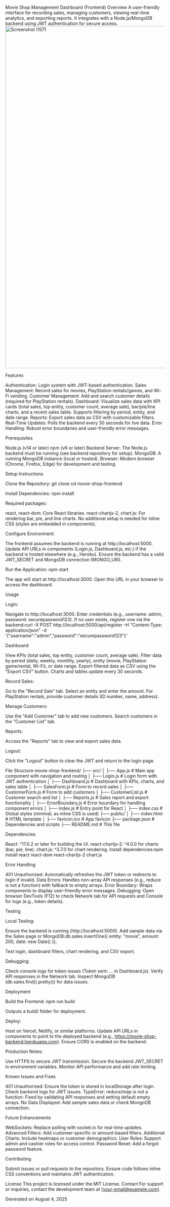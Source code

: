 Movie Shop Management Dashboard (Frontend)
Overview
A user-friendly interface for recording sales, managing customers, viewing real-time analytics, and exporting reports. It integrates with a Node.js/MongoDB backend using JWT authentication for secure access.
<img width="1920" height="1080" alt="Screenshot (107)" src="https://github.com/user-attachments/assets/158e98e8-99bc-42bf-9619-d998013d3a45" />

Features

Authentication: Login system with JWT-based authentication.
Sales Management: Record sales for movies, PlayStation rentals/games, and Wi-Fi vending.
Customer Management: Add and search customer details (required for PlayStation rentals).
Dashboard: Visualize sales data with KPI cards (total sales, top entity, customer count, average sale), bar/pie/line charts, and a recent sales table. Supports filtering by period, entity, and date range.
Reports: Export sales data as CSV with customizable filters.
Real-Time Updates: Polls the backend every 30 seconds for live data.
Error Handling: Robust error boundaries and user-friendly error messages.

Prerequisites

Node.js (v14 or later)
npm (v6 or later)
Backend Server: The Node.js backend must be running (see backend repository for setup).
MongoDB: A running MongoDB instance (local or hosted).
Browser: Modern browser (Chrome, Firefox, Edge) for development and testing.

Setup Instructions

Clone the Repository:
git clone <frontend-repository-url>
cd movie-shop-frontend


Install Dependencies:
npm install

Required packages:

react, react-dom: Core React libraries.
react-chartjs-2, chart.js: For rendering bar, pie, and line charts.
No additional setup is needed for inline CSS (styles are embedded in components).


Configure Environment:

The frontend assumes the backend is running at http://localhost:5000. Update API URLs in components (Login.js, Dashboard.js, etc.) if the backend is hosted elsewhere (e.g., Heroku).
Ensure the backend has a valid JWT_SECRET and MongoDB connection (MONGO_URI).


Run the Application:
npm start


The app will start at http://localhost:3000.
Open this URL in your browser to access the dashboard.



Usage

Login:

Navigate to http://localhost:3000.
Enter credentials (e.g., username: admin, password: securepassword123).
If no user exists, register one via the backend:curl -X POST http://localhost:5000/api/register -H "Content-Type: application/json" -d '{"username":"admin","password":"securepassword123"}'




Dashboard:

View KPIs (total sales, top entity, customer count, average sale).
Filter data by period (daily, weekly, monthly, yearly), entity (movie, PlayStation game/rental, Wi-Fi), or date range.
Export filtered data as CSV using the "Export CSV" button.
Charts and tables update every 30 seconds.


Record Sales:

Go to the "Record Sale" tab.
Select an entity and enter the amount. For PlayStation rentals, provide customer details (ID number, name, address).


Manage Customers:

Use the "Add Customer" tab to add new customers.
Search customers in the "Customer List" tab.


Reports:

Access the "Reports" tab to view and export sales data.


Logout:

Click the "Logout" button to clear the JWT and return to the login page.



File Structure
movie-shop-frontend/
├── src/
│   ├── App.js              # Main app component with navigation and routing
│   ├── Login.js            # Login form with JWT authentication
│   ├── Dashboard.js        # Dashboard with KPIs, charts, and sales table
│   ├── SalesForm.js        # Form to record sales
│   ├── CustomerForm.js     # Form to add customers
│   ├── CustomerList.js     # Customer search and list
│   ├── Reports.js          # Sales report and export functionality
│   ├── ErrorBoundary.js    # Error boundary for handling component errors
│   ├── index.js            # Entry point for React
│   ├── index.css           # Global styles (minimal, as inline CSS is used)
├── public/
│   ├── index.html          # HTML template
│   ├── favicon.ico         # App favicon
├── package.json            # Dependencies and scripts
├── README.md               # This file

Dependencies

React: ^17.0.2 or later for building the UI.
react-chartjs-2: ^4.0.0 for charts (bar, pie, line).
chart.js: ^3.7.0 for chart rendering.
Install dependencies:npm install react react-dom react-chartjs-2 chart.js



Error Handling

401 Unauthorized: Automatically refreshes the JWT token or redirects to login if invalid.
Data Errors: Handles non-array API responses (e.g., reduce is not a function) with fallback to empty arrays.
Error Boundary: Wraps components to display user-friendly error messages.
Debugging: Open browser DevTools (F12) to check Network tab for API requests and Console for logs (e.g., token details).

Testing

Local Testing:

Ensure the backend is running (http://localhost:5000).
Add sample data via the Sales page or MongoDB:db.sales.insertOne({ entity: "movie", amount: 200, date: new Date() });


Test login, dashboard filters, chart rendering, and CSV export.


Debugging:

Check console logs for token issues (Token sent: ... in Dashboard.js).
Verify API responses in the Network tab.
Inspect MongoDB (db.sales.find().pretty()) for data issues.



Deployment

Build the Frontend:
npm run build


Outputs a build/ folder for deployment.


Deploy:

Host on Vercel, Netlify, or similar platforms.
Update API URLs in components to point to the deployed backend (e.g., https://movie-shop-backend.herokuapp.com).
Ensure CORS is enabled on the backend.


Production Notes:

Use HTTPS to secure JWT transmission.
Secure the backend JWT_SECRET in environment variables.
Monitor API performance and add rate limiting.



Known Issues and Fixes

401 Unauthorized: Ensure the token is stored in localStorage after login. Check backend logs for JWT issues.
TypeError: reduce/map is not a function: Fixed by validating API responses and setting default empty arrays.
No Data Displayed: Add sample sales data or check MongoDB connection.

Future Enhancements

WebSockets: Replace polling with socket.io for real-time updates.
Advanced Filters: Add customer-specific or amount-based filters.
Additional Charts: Include heatmaps or customer demographics.
User Roles: Support admin and cashier roles for access control.
Password Reset: Add a forgot password feature.

Contributing

Submit issues or pull requests to the repository.
Ensure code follows inline CSS conventions and maintains JWT authentication.

License
This project is licensed under the MIT License.
Contact
For support or inquiries, contact the development team at [your-email@example.com].

Generated on August 4, 2025
